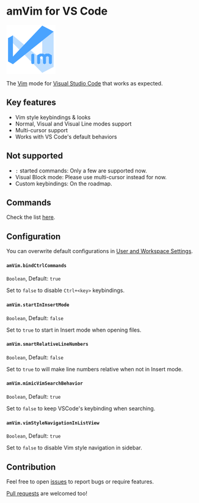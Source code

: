 # amVim for VS Code

![icon](images/icon.png)

The [Vim](http://www.vim.org/) mode for [Visual Studio Code](https://code.visualstudio.com/) that works as expected.


## Key features

- Vim style keybindings & looks
- Normal, Visual and Visual Line modes support
- Multi-cursor support
- Works with VS Code's default behaviors


## Not supported

- `:` started commands: Only a few are supported now.
- Visual Block mode: Please use multi-cursor instead for now.
- Custom keybindings: On the roadmap.


## Commands

Check the list [here](https://github.com/aioutecism/amVim-for-VSCode/issues/1).


## Configuration

You can overwrite default configurations in
[User and Workspace Settings](https://code.visualstudio.com/docs/customization/userandworkspace).

#### `amVim.bindCtrlCommands`

`Boolean`, Default: `true`

Set to `false` to disable `Ctrl+<key>` keybindings.

#### `amVim.startInInsertMode`

`Boolean`, Default: `false`

Set to `true` to start in Insert mode when opening files.

#### `amVim.smartRelativeLineNumbers`

`Boolean`, Default: `false`

Set to `true` to will make line numbers relative when not in Insert mode.

#### `amVim.mimicVimSearchBehavior`

`Boolean`, Default: `true`

Set to `false` to keep VSCode's keybinding when searching.

#### `amVim.vimStyleNavigationInListView`

`Boolean`, Default: `true`

Set to `false` to disable Vim style navigation in sidebar.


## Contribution

Feel free to open [issues](https://github.com/aioutecism/amVim-for-VSCode/issues) to report bugs or require features.

[Pull requests](https://github.com/aioutecism/amVim-for-VSCode/pulls) are welcomed too!
